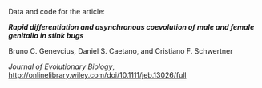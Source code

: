 Data and code for the article:

***Rapid differentiation and asynchronous coevolution of male and female genitalia in stink bugs***

Bruno C. Genevcius, Daniel S. Caetano, and Cristiano F. Schwertner

*Journal of Evolutionary Biology*, http://onlinelibrary.wiley.com/doi/10.1111/jeb.13026/full
